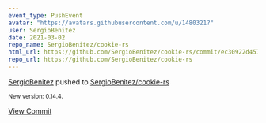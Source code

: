 ```yaml
---
event_type: PushEvent
avatar: "https://avatars.githubusercontent.com/u/1480321?"
user: SergioBenitez
date: 2021-03-02
repo_name: SergioBenitez/cookie-rs
html_url: https://github.com/SergioBenitez/cookie-rs/commit/ec30922d4578671e7e1ceb4a0def2c3bb772f725
repo_url: https://github.com/SergioBenitez/cookie-rs
---
```


<a href='https://github.com/SergioBenitez' target='_blank'>SergioBenitez</a> pushed to <a href='https://github.com/SergioBenitez/cookie-rs' target='_blank'>SergioBenitez/cookie-rs</a>

<small>New version: 0.14.4.</small>

<a href='https://github.com/SergioBenitez/cookie-rs/commit/ec30922d4578671e7e1ceb4a0def2c3bb772f725' target='_blank'>View Commit</a>